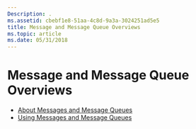 ```yaml
---
Description: .
ms.assetid: cbebf1e8-51aa-4c8d-9a3a-3024251ad5e5
title: Message and Message Queue Overviews
ms.topic: article
ms.date: 05/31/2018
---
```


# Message and Message Queue Overviews

-   [About Messages and Message Queues](about-messages-and-message-queues.md)
-   [Using Messages and Message Queues](using-messages-and-message-queues.md)

 

 



